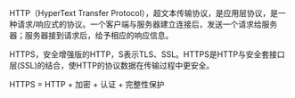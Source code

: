 HTTP（HyperText Transfer Protocol），超文本传输协议，是应用层协议，是一种请求/响应式的协议。一个客户端与服务器建立连接后，发送一个请求给服务器；服务器接到请求后，给予相应的响应信息。

HTTPS，安全增强版的HTTP，S表示TLS、SSL。HTTPS是HTTP与安全套接口层(SSL)的结合，使HTTP的协议数据在传输过程中更安全。

HTTPS = HTTP + 加密 + 认证 + 完整性保护